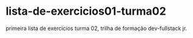 # lista-de-exercicios01-turma02
primeira lista de exercicios turma 02, trilha de formação dev-fullstack jr.
